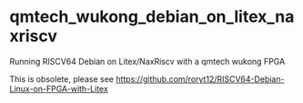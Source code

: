 # qmtech_wukong_debian_on_litex_naxriscv
Running RISCV64 Debian on Litex/NaxRiscv with a qmtech wukong FPGA 





This is obsolete, please  see https://github.com/roryt12/RISCV64-Debian-Linux-on-FPGA-with-Litex

